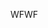 <span data-ttu-id="451fb-101">WF</span><span class="sxs-lookup"><span data-stu-id="451fb-101">WF</span></span>